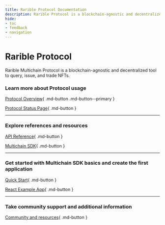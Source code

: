 ```yaml
---
title: Rarible Protocol Documentation
description: Rarible Protocol is a blockchain-agnostic and decentralized tool to query, issue, and trade NFTs. How to make NFT marketplace
hide:
- toc
- feedback
- navigation
---
```


# Rarible Protocol

Rarible Multichain Protocol is a blockchain-agnostic and decentralized tool to query, issue, and trade NFTs.

### Learn more about Protocol usage

[Protocol Overview](overview/union.md){ .md-button .md-button--primary }

[Protocol Status Page](overview/protocol-status.md){ .md-button }

***

### Explore references and resources

[API Reference](api-reference.md){ .md-button }

[Multichain SDK](union-sdk.md){ .md-button }

***

### Get started with Multichain SDK basics and create the first application

[Quick Start](getting-started/quick-start.md){ .md-button }

[React Example App](https://github.com/rarible/example){ .md-button }

***

### Take community support and additional information

[Community and resources](getting-started/community.md){ .md-button }
